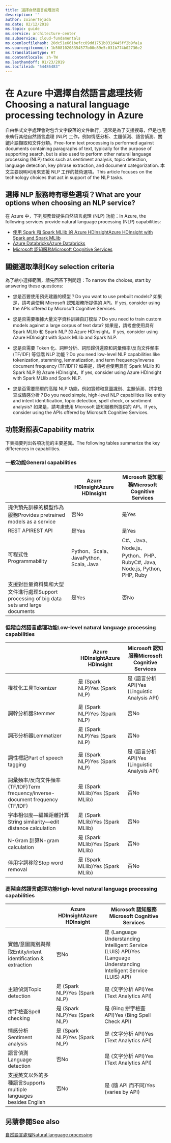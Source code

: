 ```yaml
---
title: 選擇自然語言處理技術
description: ''
author: zoinerTejada
ms.date: 02/12/2018
ms.topic: guide
ms.service: architecture-center
ms.subservice: cloud-fundamentals
ms.openlocfilehash: 20dc51e661befcc09dd1751b031d445ff2b9fa1a
ms.sourcegitcommit: 1b50810208354577b00e89e5c031b774b02736e2
ms.translationtype: HT
ms.contentlocale: zh-TW
ms.lasthandoff: 01/23/2019
ms.locfileid: "54486483"
---
```

# <a name="choosing-a-natural-language-processing-technology-in-azure"></a><span data-ttu-id="970f3-102">在 Azure 中選擇自然語言處理技術</span><span class="sxs-lookup"><span data-stu-id="970f3-102">Choosing a natural language processing technology in Azure</span></span>

<span data-ttu-id="970f3-103">自由格式文字處理會對包含文字段落的文件執行，通常是為了支援搜尋，但是也用來執行其他自然語言處理 (NLP) 工作，例如情感分析、主題偵測、語言偵測、關鍵片語擷取和文件分類。</span><span class="sxs-lookup"><span data-stu-id="970f3-103">Free-form text processing is performed against documents containing paragraphs of text, typically for the purpose of supporting search, but is also used to perform other natural language processing (NLP) tasks such as sentiment analysis, topic detection, language detection, key phrase extraction, and document categorization.</span></span> <span data-ttu-id="970f3-104">本文主要說明可用來支援 NLP 工作的技術選項。</span><span class="sxs-lookup"><span data-stu-id="970f3-104">This article focuses on the technology choices that act in support of the NLP tasks.</span></span>

<!-- markdownlint-disable MD026 -->

## <a name="what-are-your-options-when-choosing-an-nlp-service"></a><span data-ttu-id="970f3-105">選擇 NLP 服務時有哪些選項？</span><span class="sxs-lookup"><span data-stu-id="970f3-105">What are your options when choosing an NLP service?</span></span>

<!-- markdownlint-enable MD026 -->

<span data-ttu-id="970f3-106">在 Azure 中，下列服務皆提供自然語言處理 (NLP) 功能：</span><span class="sxs-lookup"><span data-stu-id="970f3-106">In Azure, the following services provide natural language processing (NLP) capabilities:</span></span>

- [<span data-ttu-id="970f3-107">使用 Spark 和 Spark MLlib 的 Azure HDInsight</span><span class="sxs-lookup"><span data-stu-id="970f3-107">Azure HDInsight with Spark and Spark MLlib</span></span>](/azure/hdinsight/spark/apache-spark-overview)
- [<span data-ttu-id="970f3-108">Azure Databricks</span><span class="sxs-lookup"><span data-stu-id="970f3-108">Azure Databricks</span></span>](/azure/azure-databricks/what-is-azure-databricks)
- [<span data-ttu-id="970f3-109">Microsoft 認知服務</span><span class="sxs-lookup"><span data-stu-id="970f3-109">Microsoft Cognitive Services</span></span>](/azure/cognitive-services/welcome)

## <a name="key-selection-criteria"></a><span data-ttu-id="970f3-110">關鍵選取準則</span><span class="sxs-lookup"><span data-stu-id="970f3-110">Key selection criteria</span></span>

<span data-ttu-id="970f3-111">為了縮小選擇範圍，請先回答下列問題：</span><span class="sxs-lookup"><span data-stu-id="970f3-111">To narrow the choices, start by answering these questions:</span></span>

- <span data-ttu-id="970f3-112">您是否要使用預先建置的模型？</span><span class="sxs-lookup"><span data-stu-id="970f3-112">Do you want to use prebuilt models?</span></span> <span data-ttu-id="970f3-113">如果是，請考慮使用 Microsoft 認知服務所提供的 API。</span><span class="sxs-lookup"><span data-stu-id="970f3-113">If yes, consider using the APIs offered by Microsoft Cognitive Services.</span></span>

- <span data-ttu-id="970f3-114">您是否需要根據大量文字資料訓練自訂模型？</span><span class="sxs-lookup"><span data-stu-id="970f3-114">Do you need to train custom models against a large corpus of text data?</span></span> <span data-ttu-id="970f3-115">如果是，請考慮使用具有 Spark MLlib 和 Spark NLP 的 Azure HDInsight。</span><span class="sxs-lookup"><span data-stu-id="970f3-115">If yes, consider using Azure HDInsight with Spark MLlib and Spark NLP.</span></span>

- <span data-ttu-id="970f3-116">您是否需要 Token 化、詞幹分析、詞形歸併還原和詞彙頻率/反向文件頻率 (TF/IDF) 等低階 NLP 功能？</span><span class="sxs-lookup"><span data-stu-id="970f3-116">Do you need low-level NLP capabilities like tokenization, stemming, lemmatization, and term frequency/inverse document frequency (TF/IDF)?</span></span> <span data-ttu-id="970f3-117">如果是，請考慮使用具有 Spark MLlib 和 Spark NLP 的 Azure HDInsight。</span><span class="sxs-lookup"><span data-stu-id="970f3-117">If yes, consider using Azure HDInsight with Spark MLlib and Spark NLP.</span></span>

- <span data-ttu-id="970f3-118">您是否需要簡單的高階 NLP 功能，例如實體和意圖識別、主題偵測、拼字檢查或情感分析？</span><span class="sxs-lookup"><span data-stu-id="970f3-118">Do you need simple, high-level NLP capabilities like entity and intent identification, topic detection, spell check, or sentiment analysis?</span></span> <span data-ttu-id="970f3-119">如果是，請考慮使用 Microsoft 認知服務所提供的 API。</span><span class="sxs-lookup"><span data-stu-id="970f3-119">If yes, consider using the APIs offered by Microsoft Cognitive Services.</span></span>

## <a name="capability-matrix"></a><span data-ttu-id="970f3-120">功能對照表</span><span class="sxs-lookup"><span data-stu-id="970f3-120">Capability matrix</span></span>

<span data-ttu-id="970f3-121">下表摘要列出各項功能的主要差異。</span><span class="sxs-lookup"><span data-stu-id="970f3-121">The following tables summarize the key differences in capabilities.</span></span>

### <a name="general-capabilities"></a><span data-ttu-id="970f3-122">一般功能</span><span class="sxs-lookup"><span data-stu-id="970f3-122">General capabilities</span></span>

| | <span data-ttu-id="970f3-123">Azure HDInsight</span><span class="sxs-lookup"><span data-stu-id="970f3-123">Azure HDInsight</span></span> | <span data-ttu-id="970f3-124">Microsoft 認知服務</span><span class="sxs-lookup"><span data-stu-id="970f3-124">Microsoft Cognitive Services</span></span> |
| --- | --- | --- |
| <span data-ttu-id="970f3-125">提供預先訓練的模型作為服務</span><span class="sxs-lookup"><span data-stu-id="970f3-125">Provides pretrained models as a service</span></span> | <span data-ttu-id="970f3-126">否</span><span class="sxs-lookup"><span data-stu-id="970f3-126">No</span></span> | <span data-ttu-id="970f3-127">是</span><span class="sxs-lookup"><span data-stu-id="970f3-127">Yes</span></span> |
| <span data-ttu-id="970f3-128">REST API</span><span class="sxs-lookup"><span data-stu-id="970f3-128">REST API</span></span> | <span data-ttu-id="970f3-129">是</span><span class="sxs-lookup"><span data-stu-id="970f3-129">Yes</span></span> | <span data-ttu-id="970f3-130">是</span><span class="sxs-lookup"><span data-stu-id="970f3-130">Yes</span></span> |
| <span data-ttu-id="970f3-131">可程式性</span><span class="sxs-lookup"><span data-stu-id="970f3-131">Programmability</span></span> | <span data-ttu-id="970f3-132">Python、Scala、Java</span><span class="sxs-lookup"><span data-stu-id="970f3-132">Python, Scala, Java</span></span> | <span data-ttu-id="970f3-133">C#、Java、Node.js、Python、PHP、Ruby</span><span class="sxs-lookup"><span data-stu-id="970f3-133">C#, Java, Node.js, Python, PHP, Ruby</span></span> |
| <span data-ttu-id="970f3-134">支援對巨量資料集和大型文件進行處理</span><span class="sxs-lookup"><span data-stu-id="970f3-134">Support processing of big data sets and large documents</span></span> | <span data-ttu-id="970f3-135">是</span><span class="sxs-lookup"><span data-stu-id="970f3-135">Yes</span></span> | <span data-ttu-id="970f3-136">否</span><span class="sxs-lookup"><span data-stu-id="970f3-136">No</span></span> |

### <a name="low-level-natural-language-processing-capabilities"></a><span data-ttu-id="970f3-137">低階自然語言處理功能</span><span class="sxs-lookup"><span data-stu-id="970f3-137">Low-level natural language processing capabilities</span></span>

| | <span data-ttu-id="970f3-138">Azure HDInsight</span><span class="sxs-lookup"><span data-stu-id="970f3-138">Azure HDInsight</span></span> | <span data-ttu-id="970f3-139">Microsoft 認知服務</span><span class="sxs-lookup"><span data-stu-id="970f3-139">Microsoft Cognitive Services</span></span> |  
| --- | --- | --- |
| <span data-ttu-id="970f3-140">權杖化工具</span><span class="sxs-lookup"><span data-stu-id="970f3-140">Tokenizer</span></span> | <span data-ttu-id="970f3-141">是 (Spark NLP)</span><span class="sxs-lookup"><span data-stu-id="970f3-141">Yes (Spark NLP)</span></span> | <span data-ttu-id="970f3-142">是 (語言分析 API)</span><span class="sxs-lookup"><span data-stu-id="970f3-142">Yes (Linguistic Analysis API)</span></span> |
| <span data-ttu-id="970f3-143">詞幹分析器</span><span class="sxs-lookup"><span data-stu-id="970f3-143">Stemmer</span></span> | <span data-ttu-id="970f3-144">是 (Spark NLP)</span><span class="sxs-lookup"><span data-stu-id="970f3-144">Yes (Spark NLP)</span></span> | <span data-ttu-id="970f3-145">否</span><span class="sxs-lookup"><span data-stu-id="970f3-145">No</span></span> |
| <span data-ttu-id="970f3-146">詞形分析器</span><span class="sxs-lookup"><span data-stu-id="970f3-146">Lemmatizer</span></span> | <span data-ttu-id="970f3-147">是 (Spark NLP)</span><span class="sxs-lookup"><span data-stu-id="970f3-147">Yes (Spark NLP)</span></span> | <span data-ttu-id="970f3-148">否</span><span class="sxs-lookup"><span data-stu-id="970f3-148">No</span></span> |
| <span data-ttu-id="970f3-149">詞性標記</span><span class="sxs-lookup"><span data-stu-id="970f3-149">Part of speech tagging</span></span> | <span data-ttu-id="970f3-150">是 (Spark NLP)</span><span class="sxs-lookup"><span data-stu-id="970f3-150">Yes (Spark NLP)</span></span> | <span data-ttu-id="970f3-151">是 (語言分析 API)</span><span class="sxs-lookup"><span data-stu-id="970f3-151">Yes (Linguistic Analysis API)</span></span> |
| <span data-ttu-id="970f3-152">詞彙頻率/反向文件頻率 (TF/IDF)</span><span class="sxs-lookup"><span data-stu-id="970f3-152">Term frequency/inverse-document frequency (TF/IDF)</span></span> | <span data-ttu-id="970f3-153">是 (Spark MLlib)</span><span class="sxs-lookup"><span data-stu-id="970f3-153">Yes (Spark MLlib)</span></span> | <span data-ttu-id="970f3-154">否</span><span class="sxs-lookup"><span data-stu-id="970f3-154">No</span></span> |
| <span data-ttu-id="970f3-155">字串相似度&mdash;編輯距離計算</span><span class="sxs-lookup"><span data-stu-id="970f3-155">String similarity&mdash;edit distance calculation</span></span> | <span data-ttu-id="970f3-156">是 (Spark MLlib)</span><span class="sxs-lookup"><span data-stu-id="970f3-156">Yes (Spark MLlib)</span></span> | <span data-ttu-id="970f3-157">否</span><span class="sxs-lookup"><span data-stu-id="970f3-157">No</span></span> |
| <span data-ttu-id="970f3-158">N-Gram 計算</span><span class="sxs-lookup"><span data-stu-id="970f3-158">N-gram calculation</span></span> | <span data-ttu-id="970f3-159">是 (Spark MLlib)</span><span class="sxs-lookup"><span data-stu-id="970f3-159">Yes (Spark MLlib)</span></span> | <span data-ttu-id="970f3-160">否</span><span class="sxs-lookup"><span data-stu-id="970f3-160">No</span></span> |
| <span data-ttu-id="970f3-161">停用字詞移除</span><span class="sxs-lookup"><span data-stu-id="970f3-161">Stop word removal</span></span> | <span data-ttu-id="970f3-162">是 (Spark MLlib)</span><span class="sxs-lookup"><span data-stu-id="970f3-162">Yes (Spark MLlib)</span></span> | <span data-ttu-id="970f3-163">否</span><span class="sxs-lookup"><span data-stu-id="970f3-163">No</span></span> |

### <a name="high-level-natural-language-processing-capabilities"></a><span data-ttu-id="970f3-164">高階自然語言處理功能</span><span class="sxs-lookup"><span data-stu-id="970f3-164">High-level natural language processing capabilities</span></span>

| | <span data-ttu-id="970f3-165">Azure HDInsight</span><span class="sxs-lookup"><span data-stu-id="970f3-165">Azure HDInsight</span></span> | <span data-ttu-id="970f3-166">Microsoft 認知服務</span><span class="sxs-lookup"><span data-stu-id="970f3-166">Microsoft Cognitive Services</span></span> |
| --- | --- | --- |
| <span data-ttu-id="970f3-167">實體/意圖識別與擷取</span><span class="sxs-lookup"><span data-stu-id="970f3-167">Entity/intent identification & extraction</span></span> | <span data-ttu-id="970f3-168">否</span><span class="sxs-lookup"><span data-stu-id="970f3-168">No</span></span> | <span data-ttu-id="970f3-169">是 (Language Understanding Intelligent Service (LUIS) API)</span><span class="sxs-lookup"><span data-stu-id="970f3-169">Yes (Language Understanding Intelligent Service (LUIS) API)</span></span> |
| <span data-ttu-id="970f3-170">主題偵測</span><span class="sxs-lookup"><span data-stu-id="970f3-170">Topic detection</span></span> | <span data-ttu-id="970f3-171">是 (Spark NLP)</span><span class="sxs-lookup"><span data-stu-id="970f3-171">Yes (Spark NLP)</span></span> | <span data-ttu-id="970f3-172">是 (文字分析 API)</span><span class="sxs-lookup"><span data-stu-id="970f3-172">Yes (Text Analytics API)</span></span> |
| <span data-ttu-id="970f3-173">拼字檢查</span><span class="sxs-lookup"><span data-stu-id="970f3-173">Spell checking</span></span> | <span data-ttu-id="970f3-174">是 (Spark NLP)</span><span class="sxs-lookup"><span data-stu-id="970f3-174">Yes (Spark NLP)</span></span> | <span data-ttu-id="970f3-175">是 (Bing 拼字檢查 API)</span><span class="sxs-lookup"><span data-stu-id="970f3-175">Yes (Bing Spell Check API)</span></span> |
| <span data-ttu-id="970f3-176">情感分析</span><span class="sxs-lookup"><span data-stu-id="970f3-176">Sentiment analysis</span></span> | <span data-ttu-id="970f3-177">是 (Spark NLP)</span><span class="sxs-lookup"><span data-stu-id="970f3-177">Yes (Spark NLP)</span></span> | <span data-ttu-id="970f3-178">是 (文字分析 API)</span><span class="sxs-lookup"><span data-stu-id="970f3-178">Yes (Text Analytics API)</span></span> |
| <span data-ttu-id="970f3-179">語言偵測</span><span class="sxs-lookup"><span data-stu-id="970f3-179">Language detection</span></span> | <span data-ttu-id="970f3-180">否</span><span class="sxs-lookup"><span data-stu-id="970f3-180">No</span></span> | <span data-ttu-id="970f3-181">是 (文字分析 API)</span><span class="sxs-lookup"><span data-stu-id="970f3-181">Yes (Text Analytics API)</span></span> |
| <span data-ttu-id="970f3-182">支援英文以外的多種語言</span><span class="sxs-lookup"><span data-stu-id="970f3-182">Supports multiple languages besides English</span></span> | <span data-ttu-id="970f3-183">否</span><span class="sxs-lookup"><span data-stu-id="970f3-183">No</span></span> | <span data-ttu-id="970f3-184">是 (隨 API 而不同)</span><span class="sxs-lookup"><span data-stu-id="970f3-184">Yes (varies by API)</span></span> |

## <a name="see-also"></a><span data-ttu-id="970f3-185">另請參閱</span><span class="sxs-lookup"><span data-stu-id="970f3-185">See also</span></span>

[<span data-ttu-id="970f3-186">自然語言處理</span><span class="sxs-lookup"><span data-stu-id="970f3-186">Natural language processing</span></span>](../scenarios/natural-language-processing.md)
